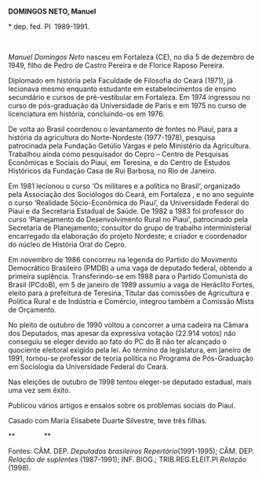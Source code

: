 **DOMINGOS NETO, Manuel**

\* dep. fed. PI  1989-1991.

 

*Manuel Domingos Neto* nasceu em Fortaleza (CE), no dia 5 de dezembro de
1949, filho de Pedro de Castro Pereira e de Florice Raposo Pereira.

Diplomado em história pela Faculdade de Filosofia do Ceará (1971), já
lecionava mesmo enquanto estudante em estabelecimentos de ensino
secundário e cursos de pré-vestibular em Fortaleza. Em 1974 ingressou no
curso de pós-graduação da Universidade de Paris e em 1975 no curso de
licenciatura em história, concluindo-os em 1976.

De volta ao Brasil coordenou o levantamento de fontes no Piauí, para a
história da agricultura do Norte-Nordeste (1977-1978), pesquisa
patrocinada pela Fundação Getúlio Vargas e pelo Ministério da
Agricultura. Trabalhou ainda como pesquisador do Cepro – Centro de
Pesquisas Econômicas e Sociais do Piauí, em Teresina, e do Centro de
Estudos Históricos da Fundação Casa de Rui Barbosa, no Rio de Janeiro.

Em 1981 lecionou o curso ‘Os militares e a política no Brasil’,
organizado pela Associação dos Sociólogos do Ceará, em Fortaleza , e no
ano seguinte o curso ‘Realidade Sócio-Econômica do Piauí’, da
Universidade Federal do Piauí e da Secretaria Estadual de Saúde. De 1982
a 1983 foi professor do curso ‘Planejamento do Desenvolvimento Rural no
Piauí’, patrocinado pela Secretaria de Planejamento; consultor do grupo
de trabalho interministerial encarregado da elaboração do projeto
Nordeste; e criador e coordenador do núcleo de História Oral do Cepro.

Em novembro de 1986 concorreu na legenda do Partido do Movimento
Democrático Brasileiro (PMDB) a uma vaga de deputado federal, obtendo a
primeira suplência. Transferindo-se em 1988 para o Partido Comunista do
Brasil (PCdoB), em 5 de janeiro de 1989 assumiu a vaga de Heráclito
Fortes, eleito para a prefeitura de Teresina. Titular das comissões de
Agricultura e Política Rural e de Indústria e Comércio, integrou também
a Comissão Mista de Orçamento.

No pleito de outubro de 1990 voltou a concorrer a uma cadeira na Câmara
dos Deputados, mas apesar da expressiva votação (22.914 votos) não
conseguiu se eleger devido ao fato do PC do B não ter alcançado o
quociente eleitoral exigido pela lei. Ao término da legislatura, em
janeiro de 1991, tornou-se professor de teoria política no Programa de
Pós-Graduação em Sociologia da Universidade Federal do Ceará.

Nas eleições de outubro de 1998 tentou eleger-se deputado estadual, mais
uma vez sem êxito.

Publicou vários artigos e ensaios sobre os problemas sociais do Piauí.

Casado com Maria Elisabete Duarte Silvestre, teve três filhas.

**               **

Fontes: CÂM. DEP. *Deputados brasileiros Repertório*(1991-1995); CÂM.
DEP. *Relação de suplentes* (1987-1991); INF. BIOG.; TRIB.REG.ELEIT.PI
*Relação* (1998).

 
